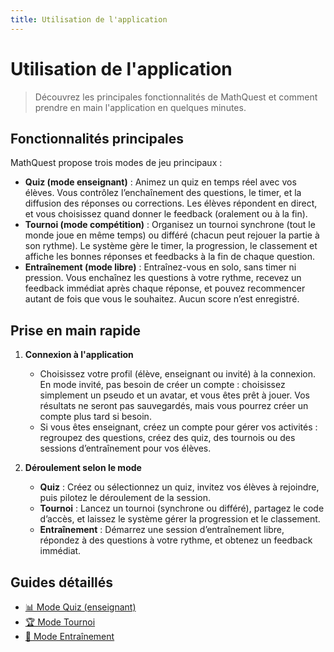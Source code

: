 ```yaml
---
title: Utilisation de l'application
---
```


# Utilisation de l'application

> Découvrez les principales fonctionnalités de MathQuest et comment prendre en main l'application en quelques minutes.

## Fonctionnalités principales

MathQuest propose trois modes de jeu principaux :

- **Quiz (mode enseignant)** : Animez un quiz en temps réel avec vos élèves. Vous contrôlez l’enchaînement des questions, le timer, et la diffusion des réponses ou corrections. Les élèves répondent en direct, et vous choisissez quand donner le feedback (oralement ou à la fin).
- **Tournoi (mode compétition)** : Organisez un tournoi synchrone (tout le monde joue en même temps) ou différé (chacun peut rejouer la partie à son rythme). Le système gère le timer, la progression, le classement et affiche les bonnes réponses et feedbacks à la fin de chaque question.
- **Entraînement (mode libre)** : Entraînez-vous en solo, sans timer ni pression. Vous enchaînez les questions à votre rythme, recevez un feedback immédiat après chaque réponse, et pouvez recommencer autant de fois que vous le souhaitez. Aucun score n’est enregistré.

## Prise en main rapide

1. **Connexion à l'application**
   - Choisissez votre profil (élève, enseignant ou invité) à la connexion. En mode invité, pas besoin de créer un compte : choisissez simplement un pseudo et un avatar, et vous êtes prêt à jouer. Vos résultats ne seront pas sauvegardés, mais vous pourrez créer un compte plus tard si besoin.
   - Si vous êtes enseignant, créez un compte pour gérer vos activités : regroupez des questions, créez des quiz, des tournois ou des sessions d’entraînement pour vos élèves.

2. **Déroulement selon le mode**
   - **Quiz** : Créez ou sélectionnez un quiz, invitez vos élèves à rejoindre, puis pilotez le déroulement de la session.
   - **Tournoi** : Lancez un tournoi (synchrone ou différé), partagez le code d’accès, et laissez le système gérer la progression et le classement.
   - **Entraînement** : Démarrez une session d’entraînement libre, répondez à des questions à votre rythme, et obtenez un feedback immédiat.

## Guides détaillés

- [📊 Mode Quiz (enseignant)](./quiz.md)
- [🏆 Mode Tournoi](./tournoi.md)
- [🎯 Mode Entraînement](./entrainement.md)